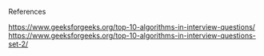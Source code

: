 References

https://www.geeksforgeeks.org/top-10-algorithms-in-interview-questions/
https://www.geeksforgeeks.org/top-10-algorithms-in-interview-questions-set-2/
